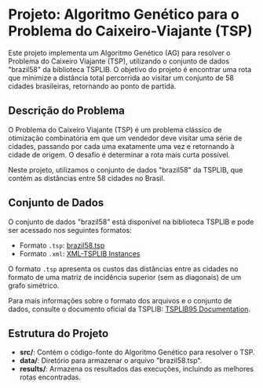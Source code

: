 # Projeto: Algoritmo Genético para o Problema do Caixeiro-Viajante (TSP)

Este projeto implementa um Algoritmo Genético (AG) para resolver o Problema do Caixeiro Viajante (TSP), utilizando o conjunto de dados "brazil58" da biblioteca TSPLIB. O objetivo do projeto é encontrar uma rota que minimize a distância total percorrida ao visitar um conjunto de 58 cidades brasileiras, retornando ao ponto de partida.

## Descrição do Problema

O Problema do Caixeiro Viajante (TSP) é um problema clássico de otimização combinatória em que um vendedor deve visitar uma série de cidades, passando por cada uma exatamente uma vez e retornando à cidade de origem. O desafio é determinar a rota mais curta possível.

Neste projeto, utilizamos o conjunto de dados "brazil58" da TSPLIB, que contém as distâncias entre 58 cidades no Brasil.

## Conjunto de Dados

O conjunto de dados "brazil58" está disponível na biblioteca TSPLIB e pode ser acessado nos seguintes formatos:

- Formato `.tsp`: [brazil58.tsp](http://elib.zib.de/pub/mp-testdata/tsp/tsplib/tsp/brazil58.tsp)
- Formato `.xml`: [XML-TSPLIB Instances](http://comopt.ifi.uni-heidelberg.de/software/TSPLIB95/XML-TSPLIB/instances/)

O formato `.tsp` apresenta os custos das distâncias entre as cidades no formato de uma matriz de incidência superior (sem as diagonais) de um grafo simétrico.

Para mais informações sobre o formato dos arquivos e o conjunto de dados, consulte o documento oficial da TSPLIB: [TSPLIB95 Documentation](http://comopt.ifi.uni-heidelberg.de/software/TSPLIB95/tsp95.pdf).

## Estrutura do Projeto

- **src/**: Contém o código-fonte do Algoritmo Genético para resolver o TSP.
- **data/**: Diretório para armazenar o arquivo "brazil58.tsp".
- **results/**: Armazena os resultados das execuções, incluindo as melhores rotas encontradas.

